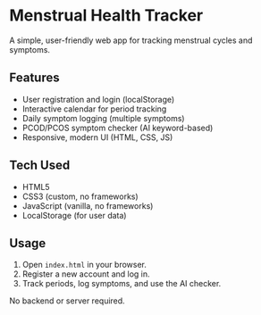 # Menstrual Health Tracker

A simple, user-friendly web app for tracking menstrual cycles and symptoms.

## Features
- User registration and login (localStorage)
- Interactive calendar for period tracking
- Daily symptom logging (multiple symptoms)
- PCOD/PCOS symptom checker (AI keyword-based)
- Responsive, modern UI (HTML, CSS, JS)

## Tech Used
- HTML5
- CSS3 (custom, no frameworks)
- JavaScript (vanilla, no frameworks)
- LocalStorage (for user data)

## Usage
1. Open `index.html` in your browser.
2. Register a new account and log in.
3. Track periods, log symptoms, and use the AI checker.

No backend or server required.

